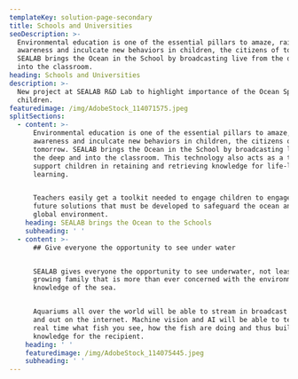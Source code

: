 ```yaml
---
templateKey: solution-page-secondary
title: Schools and Universities
seoDescription: >-
  Environmental education is one of the essential pillars to amaze, raise
  awareness and inculcate new behaviors in children, the citizens of tomorrow.
  SEALAB brings the Ocean in the School by broadcasting live from the deep and
  into the classroom.
heading: Schools and Universities
description: >-
  New project at SEALAB R&D Lab to highlight importance of the Ocean Space to
  children.
featuredimage: /img/AdobeStock_114071575.jpeg
splitSections:
  - content: >-
      Environmental education is one of the essential pillars to amaze, raise
      awareness and inculcate new behaviors in children, the citizens of
      tomorrow. SEALAB brings the Ocean in the School by broadcasting live from
      the deep and into the classroom. This technology also acts as a tool to
      support children in retaining and retrieving knowledge for life-long
      learning.


      Teachers easily get a toolkit needed to engage children to engage in
      future solutions that must be developed to safeguard the ocean and the
      global environment.
    heading: SEALAB brings the Ocean to the Schools
    subheading: ' '
  - content: >-
      ## Give everyone the opportunity to see under water


      SEALAB gives everyone the opportunity to see underwater, not least to the
      growing family that is more than ever concerned with the environment and
      knowledge of the sea.


      Aquariums all over the world will be able to stream in broadcast quality
      and out on the internet. Machine vision and AI will be able to tell in
      real time what fish you see, how the fish are doing and thus build
      knowledge for the recipient.
    heading: ' '
    featuredimage: /img/AdobeStock_114075445.jpeg
    subheading: ' '
---
```


